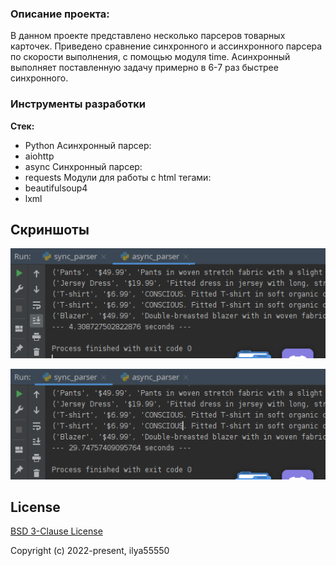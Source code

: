 ### Описание проекта:
В данном проекте представлено несколько парсеров товарных карточек.
Приведено сравнение синхронного и ассинхронного парсера по скорости выполнения, с помощью модуля time.
Асинхронный выполняет поставленную задачу примерно в 6-7 раз быстрее синхронного.

### Инструменты разработки

**Стек:**
- Python
  Асинхронный парсер:
- aiohttp
- async
  Синхронный парсер:
- requests
  Модули для работы с html тегами:
- beautifulsoup4
- lxml


## Скриншоты

![Image alt](https://github.com/ilya55550/Parser/raw/main/screenshots/async.png)

![Image alt](https://github.com/ilya55550/Parser/raw/main/screenshots/sync.png)


## License

[BSD 3-Clause License](https://opensource.org/licenses/BSD-3-Clause)

Copyright (c) 2022-present, ilya55550



